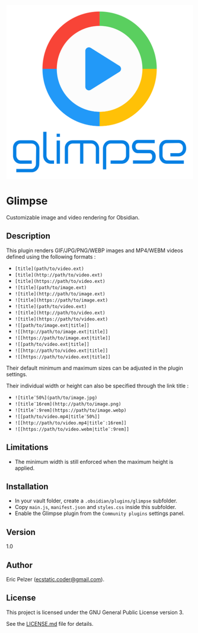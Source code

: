 ![](https://github.com/senselogic/GLIMPSE/blob/master/LOGO/glimpse.png)

# Glimpse

Customizable image and video rendering for Obsidian.

## Description

This plugin renders GIF/JPG/PNG/WEBP images and MP4/WEBM videos defined using the following formats :

*   `[title](path/to/video.ext)`
*   `[title](http://path/to/video.ext)`
*   `[title](https://path/to/video.ext)`
*   `![title](path/to/image.ext)`
*   `![title](http://path/to/image.ext)`
*   `![title](https://path/to/image.ext)`
*   `![title](path/to/video.ext)`
*   `![title](http://path/to/video.ext)`
*   `![title](https://path/to/video.ext)`
*   `![[path/to/image.ext|title]]`
*   `![[http://path/to/image.ext|title]]`
*   `![[https://path/to/image.ext|title]]`
*   `![[path/to/video.ext|title]]`
*   `![[http://path/to/video.ext|title]]`
*   `![[https://path/to/video.ext|title]]`

Their default minimum and maximum sizes can be adjusted in the plugin settings.

Their individual width or height can also be specified through the link title :

*   `![title¨50%](path/to/image.jpg)`
*   `![title¨16rem](http://path/to/image.png)`
*   `![title¨:9rem](https://path/to/image.webp)`
*   `![[path/to/video.mp4|title¨50%]]`
*   `![[http://path/to/video.mp4|title¨:16rem]]`
*   `![[https://path/to/video.webm|title¨:9rem]]`

## Limitations

*   The minimum width is still enforced when the maximum height is applied.

## Installation

*   In your vault folder, create a `.obsidian/plugins/glimpse` subfolder.
*   Copy `main.js`, `manifest.json` and `styles.css` inside this subfolder.
*   Enable the Glimpse plugin from the `Community plugins` settings panel.

## Version

1.0

## Author

Eric Pelzer (ecstatic.coder@gmail.com).

## License

This project is licensed under the GNU General Public License version 3.

See the [LICENSE.md](LICENSE.md) file for details.

